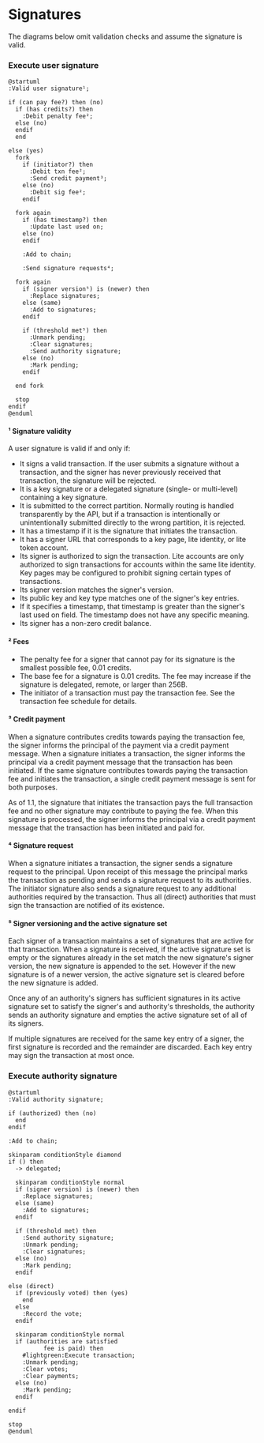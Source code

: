 # Signatures

The diagrams below omit validation checks and assume the signature is valid.

### Execute user signature

```plantuml
@startuml
:Valid user signature¹;

if (can pay fee?) then (no)
  if (has credits?) then
    :Debit penalty fee²;
  else (no)
  endif
  end

else (yes)
  fork
    if (initiator?) then
      :Debit txn fee²;
      :Send credit payment³;
    else (no)
      :Debit sig fee²;
    endif

  fork again
    if (has timestamp?) then
      :Update last used on;
    else (no)
    endif

    :Add to chain;

    :Send signature requests⁴;

  fork again
    if (signer version⁵) is (newer) then
      :Replace signatures;
    else (same)
      :Add to signatures;
    endif

    if (threshold met⁵) then
      :Unmark pending;
      :Clear signatures;
      :Send authority signature;
    else (no)
      :Mark pending;
    endif

  end fork

  stop
endif
@enduml
```

#### ¹ Signature validity

A user signature is valid if and only if:

- It signs a valid transaction. If the user submits a signature without a
  transaction, and the signer has never previously received that transaction,
  the signature will be rejected.
- It is a key signature or a delegated signature (single- or multi-level)
  containing a key signature.
- It is submitted to the correct partition. Normally routing is handled
  transparently by the API, but if a transaction is intentionally or
  unintentionally submitted directly to the wrong partition, it is rejected.
- It has a timestamp if it is the signature that initiates the transaction.
- It has a signer URL that corresponds to a key page, lite identity, or lite
  token account.
- Its signer is authorized to sign the transaction. Lite accounts are only
  authorized to sign transactions for accounts within the same lite identity.
  Key pages may be configured to prohibit signing certain types of transactions.
- Its signer version matches the signer's version.
- Its public key and key type matches one of the signer's key entries.
- If it specifies a timestamp, that timestamp is greater than the signer's last
  used on field. The timestamp does not have any specific meaning.
- Its signer has a non-zero credit balance.

#### ² Fees

- The penalty fee for a signer that cannot pay for its signature is the smallest
  possible fee, 0.01 credits.
- The base fee for a signature is 0.01 credits. The fee may increase if the
  signature is delegated, remote, or larger than 256B.
- The initiator of a transaction must pay the transaction fee. See the
  transaction fee schedule for details.

#### ³ Credit payment

When a signature contributes credits towards paying the transaction fee, the
signer informs the principal of the payment via a credit payment message. When a
signature initiates a transaction, the signer informs the principal via a credit
payment message that the transaction has been initiated. If the same signature
contributes towards paying the transaction fee and initiates the transaction, a
single credit payment message is sent for both purposes.

As of 1.1, the signature that initiates the transaction pays the full
transaction fee and no other signature may contribute to paying the fee. When
this signature is processed, the signer informs the principal via a credit
payment message that the transaction has been initiated and paid for.

#### ⁴ Signature request

When a signature initiates a transaction, the signer sends a signature request
to the principal. Upon receipt of this message the principal marks the
transaction as pending and sends a signature request to its authorities. The
initiator signature also sends a signature request to any additional authorities
required by the transaction. Thus all (direct) authorities that must sign the
transaction are notified of its existence.

#### ⁵ Signer versioning and the active signature set

Each signer of a transaction maintains a set of signatures that are active for
that transaction. When a signature is received, if the active signature set is
empty or the signatures already in the set match the new signature's signer
version, the new signature is appended to the set. However if the new signature
is of a newer version, the active signature set is cleared before the new
signature is added.

Once any of an authority's signers has sufficient signatures in its active
signature set to satisfy the signer's and authority's thresholds, the authority
sends an authority signature and empties the active signature set of all of its
signers.

If multiple signatures are received for the same key entry of a signer, the
first signature is recorded and the remainder are discarded. Each key entry may
sign the transaction at most once.

### Execute authority signature

```plantuml
@startuml
:Valid authority signature;

if (authorized) then (no)
  end
endif

:Add to chain;

skinparam conditionStyle diamond
if () then
  -> delegated;

  skinparam conditionStyle normal
  if (signer version) is (newer) then
    :Replace signatures;
  else (same)
    :Add to signatures;
  endif

  if (threshold met) then
    :Send authority signature;
    :Unmark pending;
    :Clear signatures;
  else (no)
    :Mark pending;
  endif

else (direct)
  if (previously voted) then (yes)
    end
  else
    :Record the vote;
  endif

  skinparam conditionStyle normal
  if (authorities are satisfied
          fee is paid) then
    #lightgreen:Execute transaction;
    :Unmark pending;
    :Clear votes;
    :Clear payments;
  else (no)
    :Mark pending;
  endif

endif

stop
@enduml
```